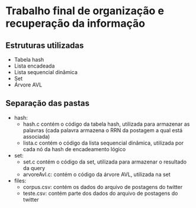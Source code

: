 # Trabalho final de organização e recuperação da informação

## Estruturas utilizadas
- Tabela hash
- Lista encadeada
- Lista sequencial dinâmica
- Set
- Árvore AVL

## Separação das pastas
- hash:
  - hash.c contém o código da tabela hash, utilizada para armazenar as palavras (cada palavra armazena o RRN da postagem a qual está associada)
  - lista.c contém o código da lista sequencial dinâmica, utilizada por cada nó da hash de encadeamento lógico
- set:
  - set.c contém o código da set, utilizada para armazenar o resultado da query
  - arvoreAvl.c: contém o código da árvore AVL, utilizada na set
- files:
  - corpus.csv: contém os dados do arquivo de postagens do twitter
  - teste.csv: contém parte dos dados do arquivo de postagens do twitter